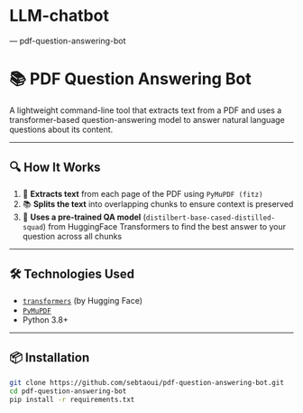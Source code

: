 # LLM-chatbot
 — pdf-question-answering-bot

 
# 📚 PDF Question Answering Bot

A lightweight command-line tool that extracts text from a PDF and uses a transformer-based question-answering model to answer natural language questions about its content.

---

## 🔍 How It Works

1. 📄 **Extracts text** from each page of the PDF using `PyMuPDF (fitz)`
2. 📚 **Splits the text** into overlapping chunks to ensure context is preserved
3. 🧠 **Uses a pre-trained QA model** (`distilbert-base-cased-distilled-squad`) from HuggingFace Transformers to find the best answer to your question across all chunks

---

## 🛠️ Technologies Used

- [`transformers`](https://huggingface.co/transformers/) (by Hugging Face)
- [`PyMuPDF`](https://github.com/pymupdf/PyMuPDF)
- Python 3.8+

---

## 📦 Installation

```bash
git clone https://github.com/sebtaoui/pdf-question-answering-bot.git
cd pdf-question-answering-bot
pip install -r requirements.txt
